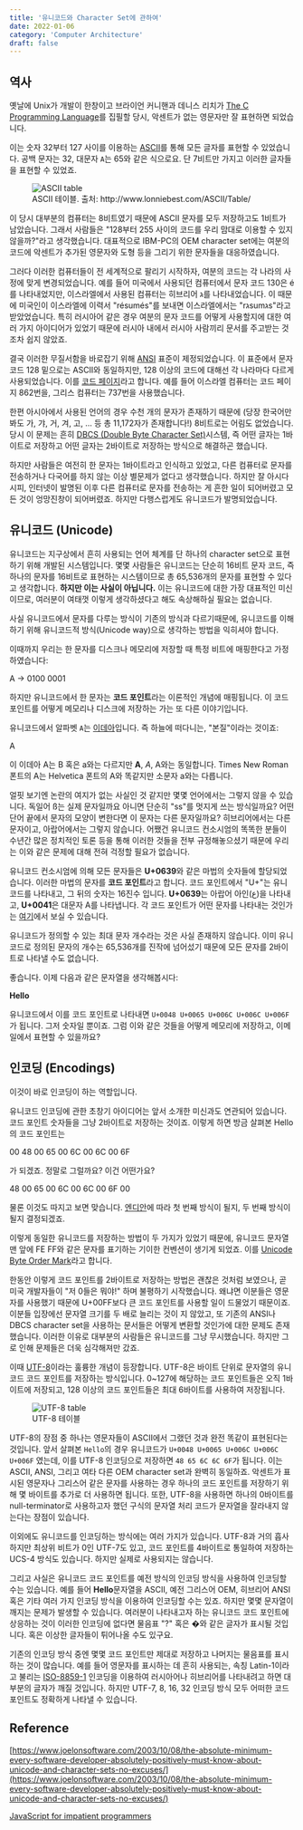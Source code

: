 ```yaml
---
title: '유니코드와 Character Set에 관하여'
date: 2022-01-06
category: 'Computer Architecture'
draft: false
---
```


## 역사

옛날에 Unix가 개발이 한창이고 브라이언 커니핸과 데니스 리치가 [The C Programming Language](https://www.amazon.com/Programming-Language-2nd-Brian-Kernighan/dp/0131103628/ref=sr_1_1?keywords=the+c+programming+language&qid=1641382143&sprefix=the+c+pro%2Caps%2C267&sr=8-1)를 집필할 당시, 악센트가 없는 영문자만 잘 표현하면 되었습니다.

이는 숫자 32부터 127 사이를 이용하는 [ASCII](https://en.wikipedia.org/wiki/ASCII)를 통해 모든 글자를 표현할 수 있었습니다. 공백 문자는 32, 대문자 `A`는 65와 같은 식으로요. 단 7비트만 가지고 이러한 글자들을 표현할 수 있었죠.

<figure>
    <img src="https://cdn.jsdelivr.net/gh/jaehyeon48/jaehyeon48.github.io@master/assets/images/computer-architecture/unicode-and-character-sets/ascii_table.gif" alt="ASCII table" />
    <figcaption>ASCII 테이블. 출처: http://www.lonniebest.com/ASCII/Table/</figcaption>
</figure>

이 당시 대부분의 컴퓨터는 8비트였기 때문에 ASCII 문자를 모두 저장하고도 1비트가 남았습니다. 그래서 사람들은 "128부터 255 사이의 코드를 우리 맘대로 이용할 수 있지 않을까?"라고 생각했습니다. 대표적으로 IBM-PC의 OEM character set에는 여분의 코드에 악센트가 추가된 영문자와 도형 등을 그리기 위한 문자들을 대응하였습니다.



그러다 이러한 컴퓨터들이 전 세계적으로 팔리기 시작하자, 여분의 코드는 각 나라의 사정에 맞게 변경되었습니다. 예를 들어 미국에서 사용되던 컴퓨터에서 문자 코드 130은 é를 나타내었지만, 이스라엘에서 사용된 컴퓨터는 히브리어 ג를 나타내었습니다. 이 때문에 미국인이 이스라엘에 이력서 "résumés"를 보내면 이스라엘에서는 "rגsumגs"라고 받았었습니다. 특히 러시아어 같은 경우 여분의 문자 코드를 어떻게 사용할지에 대한 여러 가지 아이디어가 있었기 때문에 러시아 내에서 러시아 사람끼리 문서를 주고받는 것조차 쉽지 않았죠.

결국 이러한 무질서함을 바로잡기 위해 [ANSI](https://www.ansi.org/) 표준이 제정되었습니다. 이 표준에서 문자 코드 128 밑으로는 ASCII와 동일하지만, 128 이상의 코드에 대해선 각 나라마다 다르게 사용되었습니다. 이를 [코드 페이지](http://www.i18nguy.com/unicode/codepages.html#msftdos)라고 합니다. 예를 들어 이스라엘 컴퓨터는 코드 페이지 862번을, 그리스 컴퓨터는 737번을 사용했습니다.

한편 아시아에서 사용된 언어의 경우 수천 개의 문자가 존재하기 때문에 (당장 한국어만 봐도 가, 갸, 거, 겨, 고, ... 등 총 11,172자가 존재합니다!) 8비트로는 어림도 없었습니다. 당시 이 문제는 흔히 [DBCS (Double Byte Character Set)](https://en.wikipedia.org/wiki/DBCS)시스템, 즉 어떤 글자는 1바이트로 저장하고 어떤 글자는 2바이트로 저장하는 방식으로 해결하곤 했습니다.

하지만 사람들은 여전히 한 문자는 1바이트라고 인식하고 있었고, 다른 컴퓨터로 문자를 전송하거나 다국어를 하지 않는 이상 별문제가 없다고 생각했습니다. 하지만 잘 아시다시피, 인터넷이 발명된 이후 다른 컴퓨터로 문자를 전송하는 게 흔한 일이 되어버렸고 모든 것이 엉망진창이 되어버렸죠. 하지만 다행스럽게도 유니코드가 발명되었습니다.

## 유니코드 (Unicode)

유니코드는 지구상에서 흔히 사용되는 언어 체계를 단 하나의 character set으로 표현하기 위해 개발된 시스템입니다. 몇몇 사람들은 유니코드는 단순히 16비트 문자 코드, 즉 하나의 문자를 16비트로 표현하는 시스템이므로 총 65,536개의 문자를 표현할 수 있다고 생각합니다. **하지만 이는 사실이 아닙니다.** 이는 유니코드에 대한 가장 대표적인 미신이므로, 여러분이 여태껏 이렇게 생각하셨다고 해도 속상해하실 필요는 없습니다.

사실 유니코드에서 문자를 다루는 방식이 기존의 방식과 다르기때문에, 유니코드를 이해하기 위해 유니코드적 방식(Unicode way)으로 생각하는 방법을 익히셔야 합니다.

이때까지 우리는 한 문자를 디스크나 메모리에 저장할 때 특정 비트에 매핑한다고 가정하였습니다:

A -> 0100 0001

하지만 유니코드에서 한 문자는 **코드 포인트**라는 이론적인 개념에 매핑됩니다. 이 코드 포인트를 어떻게 메모리나 디스크에 저장하는 가는 또 다른 이야기입니다.

유니코드에서 알파벳 `A`는 [이데아](https://en.wikipedia.org/wiki/Platonic_realism)입니다. 즉 하늘에 떠다니는, "본질"이라는 것이죠:

<p class="text-center font-2em">A</p>

이 이데아 <span class="font-1-5em">A</span>는 <span class="font-1-5em">B</span> 혹은 <span class="font-1-5em">a</span>와는 다르지만 <strong class="font-1-5em">A</strong>, <em class="font-1-5em">A</em>, A와는 동일합니다. Times New Roman 폰트의 A는 Helvetica 폰트의 A와 똑같지만 소문자 a와는 다릅니다.

얼핏 보기엔 논란의 여지가 없는 사실인 것 같지만 몇몇 언어에서는 그렇지 않을 수 있습니다. 독일어 ß는 실제 문자일까요 아니면 단순히 "ss"를 멋지게 쓰는 방식일까요? 어떤 단어 끝에서 문자의 모양이 변한다면 이 문자는 다른 문자일까요? 히브리어에서는 다른 문자이고, 아랍어에서는 그렇지 않습니다. 어쨌건 유니코드 컨소시엄의 똑똑한 분들이 수년간 많은 정치적인 토론 등을 통해 이러한 것들을 전부 규정해놓으셨기 때문에 우리는 이와 같은 문제에 대해 전혀 걱정할 필요가 없습니다.

유니코드 컨소시엄에 의해 모든 문자들은 **U+0639**와 같은 마법의 숫자들에 할당되었습니다. 이러한 마법의 문자를 **코드 포인트**라고 합니다. 코드 포인트에서 "U+"는 유니코드를 나타내고, 그 뒤의 숫자는 16진수 입니다. **U+0639**는 아랍어 아인(ع)을 나타내고, **U+0041**은 대문자 A를 나타냅니다. 각 코드 포인트가 어떤 문자를 나타내는 것인가는 [여기](https://home.unicode.org/)에서 보실 수 있습니다.

유니코드가 정의할 수 있는 최대 문자 개수라는 것은 사실 존재하지 않습니다. 이미 유니코드로 정의된 문자의 개수는 65,536개를 진작에 넘어섰기 때문에 모든 문자를 2바이트로 나타낼 수도 없습니다.

좋습니다. 이제 다음과 같은 문자열을 생각해봅시다:

<p class="text-center"><strong class="font-2em">Hello</strong></p>

유니코드에서 이를 코드 포인트로 나타내면 `U+0048 U+0065 U+006C U+006C U+006F`가 됩니다. 그저 숫자일 뿐이죠. 그럼 이와 같은 것들을 어떻게 메모리에 저장하고, 이메일에서 표현할 수 있을까요?

## 인코딩 (Encodings)

이것이 바로 인코딩이 하는 역할입니다.

유니코드 인코딩에 관한 초창기 아이디어는 앞서 소개한 미신과도 연관되어 있습니다. 코드 포인트 숫자들을 그냥 2바이트로 저장하는 것이죠. 이렇게 하면 방금 살펴본 Hello의 코드 포인트는

<p class="text-center">00 48 00 65 00 6C 00 6C 00 6F</p>

가 되겠죠. 정말로 그럴까요? 이건 어떤가요?

<p class="text-center">48 00 65 00 6C 00 6C 00 6F 00</p>

물론 이것도 따지고 보면 맞습니다. [엔디안](https://en.wikipedia.org/wiki/Endianness#:~:text=In%20computing%2C%20endianness%20is%20the,little%2Dendian%20(LE).&text=A%20little%2Dendian%20system%2C%20in,byte%20at%20the%20smallest%20address.)에 따라 첫 번째 방식이 될지, 두 번째 방식이 될지 결정되겠죠.

이렇게 동일한 유니코드를 저장하는 방법이 두 가지가 있었기 때문에, 유니코드 문자열 맨 앞에 FE FF와 같은 문자를 표기하는 기이한 컨벤션이 생기게 되었죠. 이를 [Unicode Byte Order Mark](https://www.w3.org/International/questions/qa-byte-order-mark#bomwhat)라고 합니다.

한동안 이렇게 코드 포인트를 2바이트로 저장하는 방법은 괜찮은 것처럼 보였으나, 곧 미국 개발자들이 "저 0들은 뭐야!" 하며 불평하기 시작했습니다. 왜냐면 이분들은 영문자를 사용했기 때문에 U+00FF보다 큰 코드 포인트를 사용할 일이 드물었기 때문이죠. 이분들 입장에선 문자열 크기를 두 배로 늘리는 것이 지 않았고, 또 기존의 ANSI나 DBCS character set을 사용하는 문서들은 어떻게 변환할 것인가에 대한 문제도 존재했습니다. 이러한 이유로 대부분의 사람들은 유니코드를 그냥 무시했습니다. 하지만 그로 인해 문제들은 더욱 심각해져만 갔죠.

이때 [UTF-8](https://www.utf8.com/)이라는 훌륭한 개념이 등장합니다. UTF-8은 바이트 단위로 문자열의 유니코드 코드 포인트를 저장하는 방식입니다. 0~127에 해당하는 코드 포인트들은 오직 1바이트에 저장되고, 128 이상의 코드 포인트들은 최대 6바이트를 사용하여 저장됩니다.

<figure>
    <img src="https://cdn.jsdelivr.net/gh/jaehyeon48/jaehyeon48.github.io@master/assets/images/computer-architecture/unicode-and-character-sets/utf_8_table.png" alt="UTF-8 table" />
    <figcaption>UTF-8 테이블</figcaption>
</figure>

UTF-8의 장점 중 하나는 영문자들이 ASCII에서 그랬던 것과 완전 똑같이 표현된다는 것입니다. 앞서 살펴본 `Hello`의 경우 유니코드가 `U+0048 U+0065 U+006C U+006C U+006F` 였는데, 이를 UTF-8 인코딩으로 저장하면 `48 65 6C 6C 6F`가 됩니다. 이는 ASCII, ANSI, 그리고 여타 다른 OEM character set과 완벽히 동일하죠. 악센트가 표시된 영문자나 그리스어 같은 문자를 사용하는 경우 하나의 코드 포인트를 저장하기 위해 몇 바이트를 추가로 더 사용하면 됩니다. 또한, UTF-8을 사용하면 하나의 0바이트를 null-terminator로 사용하고자 했던 구식의 문자열 처리 코드가 문자열을 잘라내지 않는다는 장점이 있습니다.

이외에도 유니코드를 인코딩하는 방식에는 여러 가지가 있습니다. UTF-8과 거의 흡사하지만 최상위 비트가 0인 UTF-7도 있고, 코드 포인트를 4바이트로 통일하여 저장하는 UCS-4 방식도 있습니다. 하지만 실제로 사용되지는 않습니다.

그리고 사실은 유니코드 코드 포인트를 예전 방식의 인코딩 방식을 사용하여 인코딩할 수는 있습니다. 예를 들어 **Hello**문자열을 ASCII, 예전 그리스어 OEM, 히브리어 ANSI 혹은 기타 여러 가지 인코딩 방식을 이용하여 인코딩할 수는 있죠. 하지만 몇몇 문자열이 깨지는 문제가 발생할 수 있습니다. 여러분이 나타내고자 하는 유니코드 코드 포인트에 상응하는 것이 이러한 인코딩에 없다면 물음표 "?" 혹은 �와 같은 글자가 표시될 것입니다. 혹은 이상한 글자들이 튀어나올 수도 있구요.

기존의 인코딩 방식 중엔 몇몇 코드 포인트만 제대로 저장하고 나머지는 물음표를 표시하는 것이 많습니다. 예를 들어 영문자를 표시하는 데 흔히 사용되는, 속칭 Latin-1이라고 불리는 [ISO-8859-1](https://www.htmlhelp.com/reference/charset/) 인코딩을 이용하여 러시아어나 히브리어를 나타내려고 하면 대부분의 글자가 깨질 것입니다. 하지만 UTF-7, 8, 16, 32 인코딩 방식 모두 어떠한 코드 포인트도 정확하게 나타낼 수 있습니다.

## Reference

[https://www.joelonsoftware.com/2003/10/08/the-absolute-minimum-every-software-developer-absolutely-positively-must-know-about-unicode-and-character-sets-no-excuses/](https://www.joelonsoftware.com/2003/10/08/the-absolute-minimum-every-software-developer-absolutely-positively-must-know-about-unicode-and-character-sets-no-excuses/)

[JavaScript for impatient programmers](https://exploringjs.com/impatient-js/)
